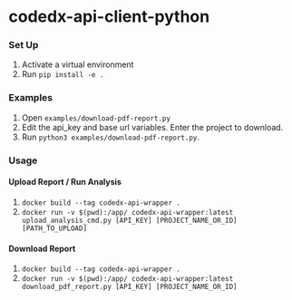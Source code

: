 # codedx-api-client-python
### Set Up
1. Activate a virtual environment
2. Run `pip install -e .`

### Examples
1. Open `examples/download-pdf-report.py`
2. Edit the api_key and base url variables. Enter the project to download.
3. Run `python3 examples/download-pdf-report.py`.

### Usage

#### Upload Report / Run Analysis

1. `docker build --tag codedx-api-wrapper .`
2. `docker run -v $(pwd):/app/ codedx-api-wrapper:latest upload_analysis_cmd.py [API_KEY] [PROJECT_NAME_OR_ID] [PATH_TO_UPLOAD]`

#### Download Report 

1. `docker build --tag codedx-api-wrapper .`
2. `docker run -v $(pwd):/app/ codedx-api-wrapper:latest download_pdf_report.py [API_KEY] [PROJECT_NAME_OR_ID]`